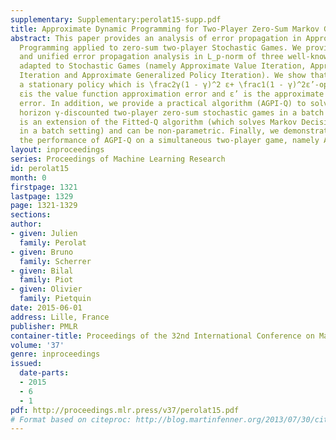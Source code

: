 ```yaml
---
supplementary: Supplementary:perolat15-supp.pdf
title: Approximate Dynamic Programming for Two-Player Zero-Sum Markov Games
abstract: This paper provides an analysis of error propagation in Approximate Dynamic
  Programming applied to zero-sum two-player Stochastic Games. We provide a novel
  and unified error propagation analysis in L_p-norm of three well-known algorithms
  adapted to Stochastic Games (namely Approximate Value Iteration, Approximate Policy
  Iteration and Approximate Generalized Policy Iteration). We show that we can achieve
  a stationary policy which is \frac2γ(1 - γ)^2 ε+ \frac1(1 - γ)^2ε’-optimal, where
  εis the value function approximation error and ε’ is the approximate greedy operator
  error. In addition, we provide a practical algorithm (AGPI-Q) to solve infinite
  horizon γ-discounted two-player zero-sum stochastic games in a batch setting. It
  is an extension of the Fitted-Q algorithm (which solves Markov Decisions Processes
  in a batch setting) and can be non-parametric. Finally, we demonstrate experimentally
  the performance of AGPI-Q on a simultaneous two-player game, namely Alesia.
layout: inproceedings
series: Proceedings of Machine Learning Research
id: perolat15
month: 0
firstpage: 1321
lastpage: 1329
page: 1321-1329
sections: 
author:
- given: Julien
  family: Perolat
- given: Bruno
  family: Scherrer
- given: Bilal
  family: Piot
- given: Olivier
  family: Pietquin
date: 2015-06-01
address: Lille, France
publisher: PMLR
container-title: Proceedings of the 32nd International Conference on Machine Learning
volume: '37'
genre: inproceedings
issued:
  date-parts:
  - 2015
  - 6
  - 1
pdf: http://proceedings.mlr.press/v37/perolat15.pdf
# Format based on citeproc: http://blog.martinfenner.org/2013/07/30/citeproc-yaml-for-bibliographies/
---
```

